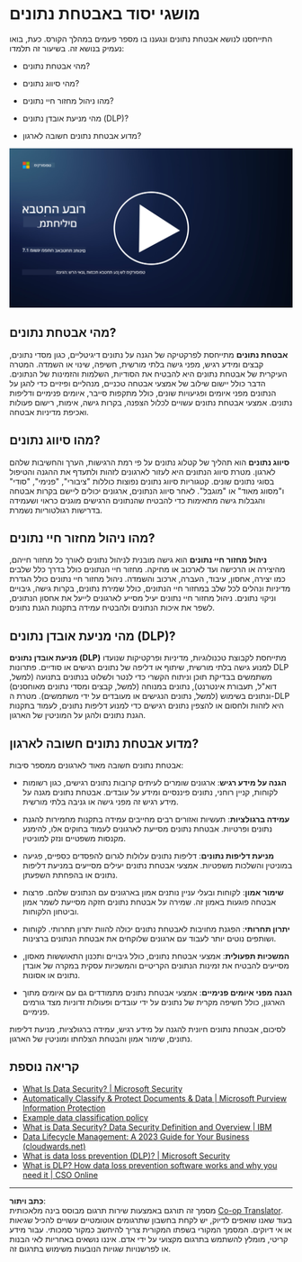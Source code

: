 <!--
CO_OP_TRANSLATOR_METADATA:
{
  "original_hash": "9703868f41dcddd5a98dea9ea6fcd94d",
  "translation_date": "2025-09-03T20:39:51+00:00",
  "source_file": "7.1 Data security key concepts.md",
  "language_code": "he"
}
-->
# מושגי יסוד באבטחת נתונים

התייחסנו לנושא אבטחת נתונים ונגענו בו מספר פעמים במהלך הקורס. כעת, בואו נעמיק בנושא זה. בשיעור זה תלמדו:

- מהי אבטחת נתונים?

- מהי סיווג נתונים?

- מהו ניהול מחזור חיי נתונים?

- מהי מניעת אובדן נתונים (DLP)?

- מדוע אבטחת נתונים חשובה לארגון?

[![צפו בסרטון](../../translated_images/7-1_placeholder.bcb1e7fdcef8c20be3172dc8b3b11f417cad164e7481b76f8a3bca4f853e1016.he.png)](https://learn-video.azurefd.net/vod/player?id=ace39247-1690-45fb-8f99-985abcb8e423)

## מהי אבטחת נתונים?

**אבטחת נתונים** מתייחסת לפרקטיקה של הגנה על נתונים דיגיטליים, כגון מסדי נתונים, קבצים ומידע רגיש, מפני גישה בלתי מורשית, חשיפה, שינוי או השמדה. המטרה העיקרית של אבטחת נתונים היא להבטיח את הסודיות, השלמות והזמינות של הנתונים. הדבר כולל יישום שילוב של אמצעי אבטחה טכניים, מנהליים ופיזיים כדי להגן על הנתונים מפני איומים ופגיעויות שונים, כולל מתקפות סייבר, איומים פנימיים ודליפות נתונים. אמצעי אבטחת נתונים עשויים לכלול הצפנה, בקרות גישה, אימות, רישום פעולות ואכיפת מדיניות אבטחה.

## מהו סיווג נתונים?

**סיווג נתונים** הוא תהליך של קטלוג נתונים על פי רמת הרגישות, הערך והחשיבות שלהם לארגון. מטרת סיווג הנתונים היא לעזור לארגונים לזהות ולתעדף את ההגנה והטיפול בסוגי נתונים שונים. קטגוריות סיווג נתונים נפוצות כוללות "ציבורי", "פנימי", "סודי" ו"מסווג מאוד" או "מוגבל". לאחר סיווג הנתונים, ארגונים יכולים ליישם בקרות אבטחה והגבלות גישה מתאימות כדי להבטיח שהנתונים הרגישים מוגנים כראוי ושעמידה בדרישות רגולטוריות נשמרת.

## מהו ניהול מחזור חיי נתונים?

**ניהול מחזור חיי נתונים** הוא גישה מובנית לניהול נתונים לאורך כל מחזור חייהם, מהיצירה או הרכישה ועד לארכוב או מחיקה. מחזור חיי הנתונים כולל בדרך כלל שלבים כמו יצירה, אחסון, עיבוד, העברה, ארכוב והשמדה. ניהול מחזור חיי נתונים כולל הגדרת מדיניות ונהלים לכל שלב במחזור חיי הנתונים, כולל שמירת נתונים, בקרות גישה, גיבויים וניקוי נתונים. ניהול מחזור חיי נתונים יעיל מסייע לארגונים לייעל את אחסון הנתונים, לשפר את איכות הנתונים ולהבטיח עמידה בתקנות הגנת נתונים.

## מהי מניעת אובדן נתונים (DLP)?

**מניעת אובדן נתונים (DLP)** מתייחסת לקבוצת טכנולוגיות, מדיניות ופרקטיקות שנועדו למנוע גישה בלתי מורשית, שיתוף או דליפה של נתונים רגישים או סודיים. פתרונות DLP משתמשים בבדיקת תוכן וניתוח הקשרי כדי לנטר ולשלוט בנתונים בתנועה (למשל, דוא"ל, תעבורת אינטרנט), נתונים במנוחה (למשל, קבצים ומסדי נתונים מאוחסנים) ונתונים בשימוש (למשל, נתונים הנגישים או מעובדים על ידי משתמשים). מטרת ה-DLP היא לזהות ולחסום או להצפין נתונים רגישים כדי למנוע דליפות נתונים, לעמוד בתקנות הגנת נתונים ולהגן על המוניטין של הארגון.

## מדוע אבטחת נתונים חשובה לארגון?

אבטחת נתונים חשובה מאוד לארגונים ממספר סיבות:

- **הגנה על מידע רגיש**: ארגונים שומרים לעיתים קרובות נתונים רגישים, כגון רשומות לקוחות, קניין רוחני, נתונים פיננסיים ומידע על עובדים. אבטחת נתונים מגנה על מידע רגיש זה מפני גישה או גניבה בלתי מורשית.

- **עמידה ברגולציות**: תעשיות ואזורים רבים מחייבים עמידה בתקנות מחמירות להגנת נתונים ופרטיות. אבטחת נתונים מסייעת לארגונים לעמוד בחוקים אלו, להימנע מקנסות משפטיים ונזק למוניטין.

- **מניעת דליפות נתונים**: דליפות נתונים עלולות לגרום להפסדים כספיים, פגיעה במוניטין והשלכות משפטיות. אמצעי אבטחת נתונים יעילים מסייעים במניעת דליפות נתונים או בהפחתת השפעתן.

- **שימור אמון**: לקוחות ובעלי עניין נותנים אמון בארגונים עם הנתונים שלהם. פרצות אבטחה פוגעות באמון זה. שמירה על אבטחת נתונים חזקה מסייעת לשמר אמון וביטחון הלקוחות.

- **יתרון תחרותי**: הפגנת מחויבות לאבטחת נתונים יכולה להוות יתרון תחרותי. לקוחות ושותפים נוטים יותר לעבוד עם ארגונים שלוקחים את אבטחת הנתונים ברצינות.

- **המשכיות תפעולית**: אמצעי אבטחת נתונים, כולל גיבויים ותכנון התאוששות מאסון, מסייעים להבטיח את זמינות הנתונים הקריטיים והמשכיות עסקית במקרה של אובדן נתונים או אסונות.

- **הגנה מפני איומים פנימיים**: אמצעי אבטחת נתונים מתמודדים גם עם איומים מתוך הארגון, כולל חשיפה מקרית של נתונים על ידי עובדים ופעולות זדוניות מצד גורמים פנימיים.

לסיכום, אבטחת נתונים חיונית להגנה על מידע רגיש, עמידה ברגולציות, מניעת דליפות נתונים, שימור אמון והבטחת הצלחתו ומוניטין של הארגון.

## קריאה נוספת

- [What Is Data Security? | Microsoft Security](https://www.microsoft.com/en-au/security/business/security-101/what-is-data-security?WT.mc_id=academic-96948-sayoung)
- [Automatically Classify & Protect Documents & Data | Microsoft Purview Information Protection](https://youtu.be/v8LqmzBUaOo)
- [Example data classification policy](https://www.cmu.edu/data/guidelines/data-classification.html)
- [What is Data Security? Data Security Definition and Overview | IBM](https://www.ibm.com/topics/data-security)
- [Data Lifecycle Management: A 2023 Guide for Your Business (cloudwards.net)](https://www.cloudwards.net/data-lifecycle-management/)
- [What is data loss prevention (DLP)? | Microsoft Security](https://www.microsoft.com/security/business/security-101/what-is-data-loss-prevention-dlp?WT.mc_id=academic-96948-sayoung)
- [What is DLP? How data loss prevention software works and why you need it | CSO Online](https://www.csoonline.com/article/569559/what-is-dlp-how-data-loss-prevention-software-works-and-why-you-need-it.html)

---

**כתב ויתור**:  
מסמך זה תורגם באמצעות שירות תרגום מבוסס בינה מלאכותית [Co-op Translator](https://github.com/Azure/co-op-translator). בעוד שאנו שואפים לדיוק, יש לקחת בחשבון שתרגומים אוטומטיים עשויים להכיל שגיאות או אי דיוקים. המסמך המקורי בשפתו המקורית צריך להיחשב כמקור סמכותי. עבור מידע קריטי, מומלץ להשתמש בתרגום מקצועי על ידי אדם. איננו נושאים באחריות לאי הבנות או לפרשנויות שגויות הנובעות משימוש בתרגום זה.